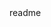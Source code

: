 <snippet>
  <content><![CDATA[
  # ${1:Project Name}
  TODO: Write a project description
  ## Installation
  TODO: Describe the installation process
  ## Usage
  TODO: Write usage instructions
  ## Contributing
  1. Fork it!
  2. Create your feature branch: `git checkout -b my-new-feature`
  3. Commit your changes: `git commit -am 'Add some feature'`
  4. Push to the branch: `git push origin my-new-feature`
  5. Submit a pull request :D
  ## History
  TODO: Write history
  ## Credits
  TODO: Write credits
  ## License
  TODO: Write license
  ]]></content>
    <tabTrigger>readme</tabTrigger>
</snippet>
